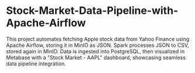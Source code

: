 # Stock-Market-Data-Pipeline-with-Apache-Airflow
This project automates fetching Apple stock data from Yahoo Finance using Apache Airflow, storing it in MinIO as JSON. Spark processes JSON to CSV, stored again in MinIO. Data is ingested into PostgreSQL, then visualized in Metabase with a "Stock Market - AAPL" dashboard, showcasing seamless data pipeline integration.
